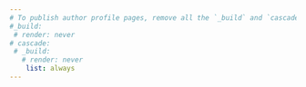 ```yaml
---
# To publish author profile pages, remove all the `_build` and `cascade` settings below.
#_build:
 # render: never
# cascade:
 # _build:
   # render: never
    list: always
---
```

